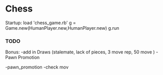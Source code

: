 # Chess

Startup:
load 'chess_game.rb'
g = Game.new(HumanPlayer.new,HumanPlayer.new)
g.run

### TODO


Bonus:
-add in Draws (stalemate, lack of pieces, 3 move rep, 50 move )
-Pawn Promotion




-pawn_promotion
  -check mov
